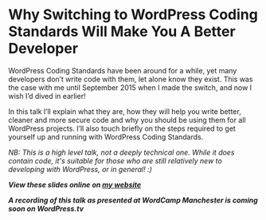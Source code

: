 # Why Switching to WordPress Coding Standards Will Make You A Better Developer

WordPress Coding Standards have been around for a while, yet many developers don’t write code with them, let alone know they exist. This was the case with me until September 2015 when I made the switch, and now I wish I’d dived in earlier! 

In this talk I’ll explain what they are, how they will help you write better, cleaner and more secure code and why you should be using them for all WordPress projects. I’ll also touch briefly on the steps required to get yourself up and running with WordPress Coding Standards.

*NB: This is a high level talk, not a deeply technical one. While it does contain code, it's suitable for those who are still relatively new to developing with WordPress, or in general! :)*

***View these slides online on [my website](https://davetgreen.me/wpcs-talk/)***

***A recording of this talk as presented at WordCamp Manchester is coming soon on WordPress.tv***
